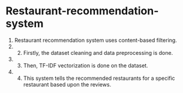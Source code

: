 # Restaurant-recommendation-system
1) Restaurant recommendation system uses content-based filtering. 
2) 2) Firstly, the dataset cleaning and data preprocessing is done. 
3) 3) Then, TF-IDF vectorization is done on the dataset. 
4) 4) This system tells the recommended restaurants for a specific restaurant based upon the reviews.
